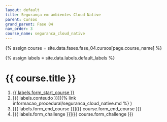 ```yaml
---
layout: default
title: Segurança em ambientes Cloud Native 
parent: Cursos
grand_parent: Fase 04
nav_order: 3
course_name: seguranca_cloud_native
---
```


{% assign course = site.data.fases.fase_04.cursos[page.course_name] %}

{% assign labels = site.data.labels.default_labels %}


# {{  course.title }}

1. [{{ labels.form_start_course }}]({{course.form_start_course}})
2. [{{ labels.conteudo }}]({% link informacao_procedural/seguranca_cloud_native.md %} )
3. [{{ labels.form_end_course }}]({{ course.form_end_course }})
4. [{{ labels.form_challenge }}]({{ course.form_challenge }})

